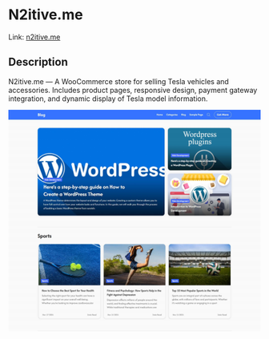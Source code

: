 # N2itive.me

Link: [n2itive.me](https://n2itive.me/)

## Description

N2itive.me — A WooCommerce store for selling Tesla vehicles and accessories. Includes product pages, responsive design, payment gateway integration, and dynamic display of Tesla model information.

![Screenshot](https://github.com/DimaWide/06-pet-wp-blog-theme/blob/main/img/screencapture-dw-web-dev-online-1.jpg)